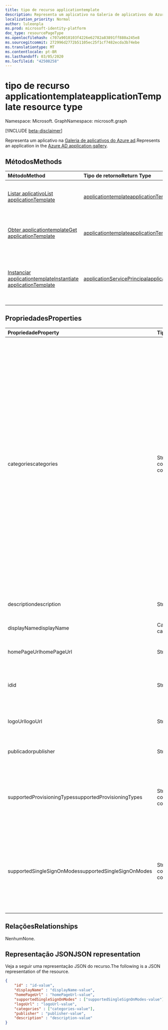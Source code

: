 ```yaml
---
title: tipo de recurso applicationtemplate
description: Representa um aplicativo na Galeria de aplicativos do Azure AD
localization_priority: Normal
author: luleonpla
ms.prod: microsoft-identity-platform
doc_type: resourcePageType
ms.openlocfilehash: c707a9010103f4226e62782a83891ff880a245e8
ms.sourcegitcommit: 272996d2772b51105ec25f1cf7482ecda3b74ebe
ms.translationtype: MT
ms.contentlocale: pt-BR
ms.lasthandoff: 03/05/2020
ms.locfileid: "42508258"
---
```

# <a name="applicationtemplate-resource-type"></a><span data-ttu-id="b512d-103">tipo de recurso applicationtemplate</span><span class="sxs-lookup"><span data-stu-id="b512d-103">applicationTemplate resource type</span></span>

<span data-ttu-id="b512d-104">Namespace: Microsoft. Graph</span><span class="sxs-lookup"><span data-stu-id="b512d-104">Namespace: microsoft.graph</span></span>

[!INCLUDE [beta-disclaimer](../../includes/beta-disclaimer.md)]

<span data-ttu-id="b512d-105">Representa um aplicativo na [Galeria de aplicativos do Azure ad](/azure/active-directory/saas-apps/tutorial-list).</span><span class="sxs-lookup"><span data-stu-id="b512d-105">Represents an application in the [Azure AD application gallery](/azure/active-directory/saas-apps/tutorial-list).</span></span>

## <a name="methods"></a><span data-ttu-id="b512d-106">Métodos</span><span class="sxs-lookup"><span data-stu-id="b512d-106">Methods</span></span>

| <span data-ttu-id="b512d-107">Método</span><span class="sxs-lookup"><span data-stu-id="b512d-107">Method</span></span>       | <span data-ttu-id="b512d-108">Tipo de retorno</span><span class="sxs-lookup"><span data-stu-id="b512d-108">Return Type</span></span> | <span data-ttu-id="b512d-109">Descrição</span><span class="sxs-lookup"><span data-stu-id="b512d-109">Description</span></span> |
|:-------------|:------------|:------------|
|[<span data-ttu-id="b512d-110">Listar aplicativo</span><span class="sxs-lookup"><span data-stu-id="b512d-110">List applicationTemplate</span></span>](../api/applicationtemplate-list.md)|[<span data-ttu-id="b512d-111">applicationtemplate</span><span class="sxs-lookup"><span data-stu-id="b512d-111">applicationTemplate</span></span>](applicationtemplate.md)|<span data-ttu-id="b512d-112">Recupere uma lista de objetos applicationtemplate.</span><span class="sxs-lookup"><span data-stu-id="b512d-112">Retrieve a list of applicationTemplate objects.</span></span>|
| [<span data-ttu-id="b512d-113">Obter applicationtemplate</span><span class="sxs-lookup"><span data-stu-id="b512d-113">Get applicationTemplate</span></span>](../api/applicationtemplate-get.md) | [<span data-ttu-id="b512d-114">applicationtemplate</span><span class="sxs-lookup"><span data-stu-id="b512d-114">applicationTemplate</span></span>](applicationtemplate.md) | <span data-ttu-id="b512d-115">Leia as propriedades e as relações do objeto applicationtemplate.</span><span class="sxs-lookup"><span data-stu-id="b512d-115">Read properties and relationships of applicationTemplate object.</span></span> |
|[<span data-ttu-id="b512d-116">Instanciar applicationtemplate</span><span class="sxs-lookup"><span data-stu-id="b512d-116">Instantiate applicationTemplate</span></span>](../api/applicationtemplate-instantiate.md)|[<span data-ttu-id="b512d-117">applicationServicePrincipal</span><span class="sxs-lookup"><span data-stu-id="b512d-117">applicationServicePrincipal</span></span>](applicationserviceprincipal.md)| <span data-ttu-id="b512d-118">Adicione uma instância de um aplicativo da Galeria de aplicativos do Azure AD ao seu diretório.</span><span class="sxs-lookup"><span data-stu-id="b512d-118">Add an instance of an application from the Azure AD application gallery into your directory.</span></span>|


## <a name="properties"></a><span data-ttu-id="b512d-119">Propriedades</span><span class="sxs-lookup"><span data-stu-id="b512d-119">Properties</span></span>

| <span data-ttu-id="b512d-120">Propriedade</span><span class="sxs-lookup"><span data-stu-id="b512d-120">Property</span></span>     | <span data-ttu-id="b512d-121">Tipo</span><span class="sxs-lookup"><span data-stu-id="b512d-121">Type</span></span>        | <span data-ttu-id="b512d-122">Descrição</span><span class="sxs-lookup"><span data-stu-id="b512d-122">Description</span></span> |
|:-------------|:------------|:------------|
|<span data-ttu-id="b512d-123">categories</span><span class="sxs-lookup"><span data-stu-id="b512d-123">categories</span></span>|<span data-ttu-id="b512d-124">String collection</span><span class="sxs-lookup"><span data-stu-id="b512d-124">String collection</span></span>|<span data-ttu-id="b512d-125">A lista de categorias para o aplicativo.</span><span class="sxs-lookup"><span data-stu-id="b512d-125">The list of categories for the application.</span></span> <span data-ttu-id="b512d-126">Os valores com suporte podem `Collaboration`ser `Business Management`: `Consumer`,`Content management`, `CRM`, `Data services` `Developer services` `E-commerce` `Education` `ERP` `Finance` `IT infrastructure` `Mail` `Management` `Marketing` `Media` `Productivity` `Project management` `Telecommunications` `Tools, Travel`,,,,,,,,,,,,,,,,,,,,,,,,,, e `Web design & hosting` `Health` `Human resources`</span><span class="sxs-lookup"><span data-stu-id="b512d-126">Supported values can be: `Collaboration`, `Business Management`, `Consumer`,`Content management`, `CRM`, `Data services`, `Developer services`, `E-commerce`, `Education`, `ERP`, `Finance`, `Health`, `Human resources`, `IT infrastructure`, `Mail`, `Management`, `Marketing`, `Media`, `Productivity`, `Project management`, `Telecommunications`, `Tools, Travel`, and `Web design & hosting`.</span></span>|
|<span data-ttu-id="b512d-127">description</span><span class="sxs-lookup"><span data-stu-id="b512d-127">description</span></span>|<span data-ttu-id="b512d-128">String</span><span class="sxs-lookup"><span data-stu-id="b512d-128">String</span></span>|<span data-ttu-id="b512d-129">Uma descrição do aplicativo.</span><span class="sxs-lookup"><span data-stu-id="b512d-129">A description of the application.</span></span>|
|<span data-ttu-id="b512d-130">displayName</span><span class="sxs-lookup"><span data-stu-id="b512d-130">displayName</span></span>|<span data-ttu-id="b512d-131">Cadeia de caracteres</span><span class="sxs-lookup"><span data-stu-id="b512d-131">String</span></span>|<span data-ttu-id="b512d-132">O nome do aplicativo.</span><span class="sxs-lookup"><span data-stu-id="b512d-132">The name of the application.</span></span>|
|<span data-ttu-id="b512d-133">homePageUrl</span><span class="sxs-lookup"><span data-stu-id="b512d-133">homePageUrl</span></span>|<span data-ttu-id="b512d-134">String</span><span class="sxs-lookup"><span data-stu-id="b512d-134">String</span></span>|<span data-ttu-id="b512d-135">A URL da home page do aplicativo.</span><span class="sxs-lookup"><span data-stu-id="b512d-135">The home page URL of the application.</span></span>|
|<span data-ttu-id="b512d-136">id</span><span class="sxs-lookup"><span data-stu-id="b512d-136">id</span></span>|<span data-ttu-id="b512d-137">String</span><span class="sxs-lookup"><span data-stu-id="b512d-137">String</span></span>| <span data-ttu-id="b512d-138">Identificador exclusivo do aplicativo.</span><span class="sxs-lookup"><span data-stu-id="b512d-138">Unique identifier for the application.</span></span> <span data-ttu-id="b512d-139">Somente leitura.</span><span class="sxs-lookup"><span data-stu-id="b512d-139">Read-only.</span></span>|
|<span data-ttu-id="b512d-140">logoUrl</span><span class="sxs-lookup"><span data-stu-id="b512d-140">logoUrl</span></span>|<span data-ttu-id="b512d-141">String</span><span class="sxs-lookup"><span data-stu-id="b512d-141">String</span></span>|<span data-ttu-id="b512d-142">A URL para obter o logotipo para este aplicativo.</span><span class="sxs-lookup"><span data-stu-id="b512d-142">The URL to get the logo for this application.</span></span>|
|<span data-ttu-id="b512d-143">publicador</span><span class="sxs-lookup"><span data-stu-id="b512d-143">publisher</span></span>|<span data-ttu-id="b512d-144">String</span><span class="sxs-lookup"><span data-stu-id="b512d-144">String</span></span>|<span data-ttu-id="b512d-145">O nome do editor para este aplicativo.</span><span class="sxs-lookup"><span data-stu-id="b512d-145">The name of the publisher for this application.</span></span>|
|<span data-ttu-id="b512d-146">supportedProvisioningTypes</span><span class="sxs-lookup"><span data-stu-id="b512d-146">supportedProvisioningTypes</span></span>|<span data-ttu-id="b512d-147">String collection</span><span class="sxs-lookup"><span data-stu-id="b512d-147">String collection</span></span>|<span data-ttu-id="b512d-148">A lista de modos de provisionamento compatíveis com este aplicativo.</span><span class="sxs-lookup"><span data-stu-id="b512d-148">The list of provisioning modes supported by this application.</span></span> <span data-ttu-id="b512d-149">O único valor válido é `sync`.</span><span class="sxs-lookup"><span data-stu-id="b512d-149">The only valid value is `sync`.</span></span>|
|<span data-ttu-id="b512d-150">supportedSingleSignOnModes</span><span class="sxs-lookup"><span data-stu-id="b512d-150">supportedSingleSignOnModes</span></span>|<span data-ttu-id="b512d-151">String collection</span><span class="sxs-lookup"><span data-stu-id="b512d-151">String collection</span></span>|<span data-ttu-id="b512d-152">A lista de modos de logon único suportados por este aplicativo.</span><span class="sxs-lookup"><span data-stu-id="b512d-152">The list of single sign-on modes supported by this application.</span></span> <span data-ttu-id="b512d-153">Os valores com suporte `password`são `saml`, `external`, e `oidc`.</span><span class="sxs-lookup"><span data-stu-id="b512d-153">The supported values are `password`, `saml`, `external`, and `oidc`.</span></span>|

## <a name="relationships"></a><span data-ttu-id="b512d-154">Relações</span><span class="sxs-lookup"><span data-stu-id="b512d-154">Relationships</span></span>

<span data-ttu-id="b512d-155">Nenhum</span><span class="sxs-lookup"><span data-stu-id="b512d-155">None.</span></span>

## <a name="json-representation"></a><span data-ttu-id="b512d-156">Representação JSON</span><span class="sxs-lookup"><span data-stu-id="b512d-156">JSON representation</span></span>

<span data-ttu-id="b512d-157">Veja a seguir uma representação JSON do recurso.</span><span class="sxs-lookup"><span data-stu-id="b512d-157">The following is a JSON representation of the resource.</span></span>

<!-- {
  "blockType": "resource",
  "optionalProperties": [

  ],
  "@odata.type": "microsoft.graph.applicationTemplate",
  "baseType": "",
  "keyProperty": "id"
}-->

```json
{
    "id" : "id-value",
    "displayName" : "displayName-value",
    "homePageUrl" : "homePageUrl-value",
    "supportedSingleSignOnModes" : ["supportedSingleSignOnModes-value"],
    "logoUrl" : "logoUrl-value",
    "categories" : ["categories-value"],
    "publisher" : "publisher-value",
    "description" : "description-value"
}
```

<!-- uuid: 16cd6b66-4b1a-43a1-adaf-3a886856ed98
2019-02-04 14:57:30 UTC -->
<!-- {
  "type": "#page.annotation",
  "description": "applicationTemplate resource",
  "keywords": "",
  "section": "documentation",
  "tocPath": ""
}-->
